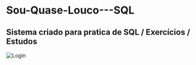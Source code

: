 # Sou-Quase-Louco---SQL
 ## Sistema criado para pratica de SQL / Exercícios / Estudos
 
 ![Login](https://user-images.githubusercontent.com/68930942/186168478-2ccb58bc-ee7d-46b9-bfa5-c76a337d7ee6.JPG)
